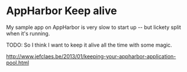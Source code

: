 # AppHarbor Keep alive

My sample app on AppHarbor is very slow to start up -- but lickety split when it's running.

TODO: So I think I want to keep it alive all the time with some magic.

http://www.jefclaes.be/2013/01/keeping-your-appharbor-application-pool.html